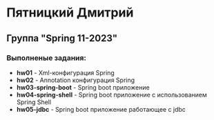 # Пятницкий Дмитрий
## Группа "Spring 11-2023"

### Выполненые задания:

* **hw01** - Xml-конфигурация Spring
* **hw02** - Annotation конфигурация Spring
* **hw03-spring-boot** - Spring boot приложение
* **hw04-spring-shell** - Spring boot приложение с использованием Spring Shell
* **hw05-jdbc** - Spring boot приложение работающее с jdbc


